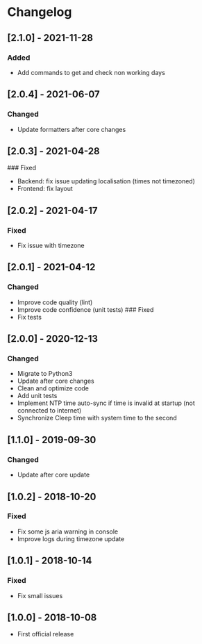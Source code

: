 # Changelog

## [2.1.0] - 2021-11-28
### Added
* Add commands to get and check non working days

## [2.0.4] - 2021-06-07
### Changed
* Update formatters after core changes

## [2.0.3] - 2021-04-28
### Fixed
* Backend: fix issue updating localisation (times not timezoned)
* Frontend: fix layout

## [2.0.2] - 2021-04-17
### Fixed
* Fix issue with timezone

## [2.0.1] - 2021-04-12
### Changed
* Improve code quality (lint)
* Improve code confidence (unit tests)
### Fixed
* Fix tests

## [2.0.0] - 2020-12-13
### Changed
* Migrate to Python3
* Update after core changes
* Clean and optimize code
* Add unit tests
* Implement NTP time auto-sync if time is invalid at startup (not connected to internet)
* Synchronize Cleep time with system time to the second

## [1.1.0] - 2019-09-30
### Changed
* Update after core update

## [1.0.2] - 2018-10-20
### Fixed
* Fix some js aria warning in console
* Improve logs during timezone update

## [1.0.1] - 2018-10-14
### Fixed
* Fix small issues

## [1.0.0] - 2018-10-08

* First official release

